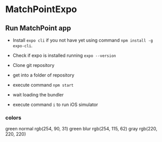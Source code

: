 # MatchPointExpo

## Run MatchPoint app

* Install `expo cli` if you not have yet using command `npm install -g expo-cli`.
* Check if expo is installed running `expo --version`

* Clone git repository

* get into a folder of repository

* execute command `npm start`

* wait loading the bundler

* execute command `i` to run iOS simulator


### colors
green normal rgb(254, 90, 31)
green blur rgb(254, 115, 62)
gray rgb(220, 220, 220)
